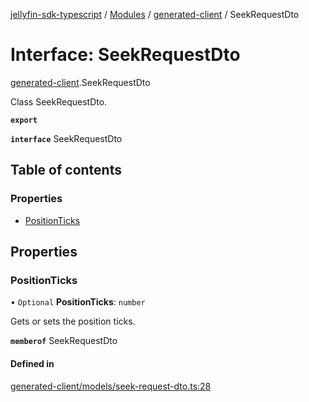 [jellyfin-sdk-typescript](../README.md) / [Modules](../modules.md) / [generated-client](../modules/generated_client.md) / SeekRequestDto

# Interface: SeekRequestDto

[generated-client](../modules/generated_client.md).SeekRequestDto

Class SeekRequestDto.

**`export`**

**`interface`** SeekRequestDto

## Table of contents

### Properties

- [PositionTicks](generated_client.SeekRequestDto.md#positionticks)

## Properties

### PositionTicks

• `Optional` **PositionTicks**: `number`

Gets or sets the position ticks.

**`memberof`** SeekRequestDto

#### Defined in

[generated-client/models/seek-request-dto.ts:28](https://github.com/thornbill/jellyfin-sdk-typescript/blob/e4df7f8/src/generated-client/models/seek-request-dto.ts#L28)
